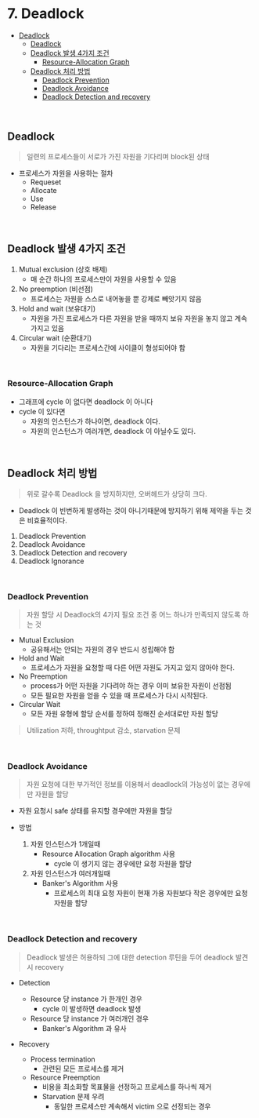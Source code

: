# 7. Deadlock
<!-- TOC -->

- [Deadlock](#deadlock)
    - [Deadlock](#deadlock)
    - [Deadlock 발생 4가지 조건](#deadlock-%EB%B0%9C%EC%83%9D-4%EA%B0%80%EC%A7%80-%EC%A1%B0%EA%B1%B4)
        - [Resource-Allocation Graph](#resource-allocation-graph)
    - [Deadlock 처리 방법](#deadlock-%EC%B2%98%EB%A6%AC-%EB%B0%A9%EB%B2%95)
        - [Deadlock Prevention](#deadlock-prevention)
        - [Deadlock Avoidance](#deadlock-avoidance)
        - [Deadlock Detection and recovery](#deadlock-detection-and-recovery)

<!-- /TOC -->

<br>

## Deadlock

> 일련의 프로세스들이 서로가 가진 자원을 기다리며 block된 상태

- 프로세스가 자원을 사용하는 절차
    - Requeset
    - Allocate
    - Use
    - Release

<br>

## Deadlock 발생 4가지 조건

1. Mutual exclusion (상호 배제)
    - 매 순간 하나의 프로세스만이 자원을 사용할 수 있음
2. No preemption (비선점)
    - 프로세스는 자원을 스스로 내어놓을 뿐 강제로 빼앗기지 않음
3. Hold and wait (보유대기)
    - 자원을 가진 프로세스가 다른 자원을 받을 때까지 보유 자원을 놓지 않고 계속 가지고 있음
4. Circular wait (순환대기)
    - 자원을 기다리는 프로세스간에 사이클이 형성되어야 함

<br>

### Resource-Allocation Graph

- 그래프에 cycle 이 없다면 deadlock 이 아니다
- cycle 이 있다면
    - 자원의 인스턴스가 하나이면, deadlock 이다.
    - 자원의 인스턴스가 여러개면, deadlock 이 아닐수도 있다.

<br>

## Deadlock 처리 방법

> 위로 갈수록 Deadlock 을 방지하지만, 오버헤드가 상당히 크다. 
- Deadlock 이 빈번하게 발생하는 것이 아니기때문에 방지하기 위해 제약을 두는 것은 비효율적이다.

1. Deadlock Prevention
2. Deadlock Avoidance
3. Deadlock Detection and recovery
4. Deadlock Ignorance

<br>

### Deadlock Prevention

> 자원 할당 시 Deadlock의 4가지 필요 조건 중 어느 하나가 만족되지 않도록 하는 것

- Mutual Exclusion
    - 공유해서는 안되는 자원의 경우 반드시 성립해야 함
- Hold and Wait
    - 프로세스가 자원을 요청할 때 다른 어떤 자원도 가지고 있지 않아야 한다.
- No Preemption
    - process가 어떤 자원을 기다려야 하는 경우 이미 보유한 자원이 선점됨
    - 모든 필요한 자원을 얻을 수 있을 때 프로세스가 다시 시작된다.
- Circular Wait
    - 모든 자원 유형에 할당 순서를 정하여 정해진 순서대로만 자원 할당

> Utilization 저하, throughtput 감소, starvation 문제

<br>

### Deadlock Avoidance

> 자원 요청에 대한 부가적인 정보를 이용해서 deadlock의 가능성이 없는 경우에만 자원을 할당

- 자원 요청시 safe 상태를 유지할 경우에만 자원을 할당

- 방법
    1. 자원 인스턴스가 1개일때
        - Resource Allocation Graph algorithm 사용
            - cycle 이 생기지 않는 경우에만 요청 자원을 할당
    2. 자원 인스턴스가 여러개일때
        - Banker's Algorithm 사용
            - 프로세스의 최대 요청 자원이 현재 가용 자원보다 작은 경우에만 요청 자원을 할당
<br>

### Deadlock Detection and recovery

> Deadlock 발생은 허용하되 그에 대한 detection 루틴을 두어 deadlock 발견시 recovery

- Detection
    - Resource 당 instance 가 한개인 경우
        - cycle 이 발생하면 deadlock 발생
    - Resource 당 instance 가 여러개인 경우
        - Banker's Algorithm 과 유사

- Recovery
    - Process termination
        - 관련된 모든 프로세스를 제거
    - Resource Preemption
        - 비용을 최소화할 목표물을 선정하고 프로세스를 하나씩 제거
        - Starvation 문제 우려
            - 동일한 프로세스만 계속해서 victim 으로 선정되는 경우